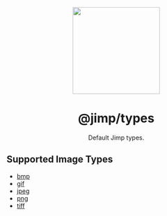 <div align="center">
  <a href="https://intuit.github.io/Ignite/">
    <img width="200" height="200"
      src="https://s3.amazonaws.com/pix.iemoji.com/images/emoji/apple/ios-11/256/crayon.png">
  </a>
  <h1>@jimp/types</h1>
  <p>Default Jimp types.</p>
</div>

## Supported Image Types

- [bmp](../type-bmp)
- [gif](../type-gif)
- [jpeg](../type-jpeg)
- [png](../type-png)
- [tiff](../type-tiff)

